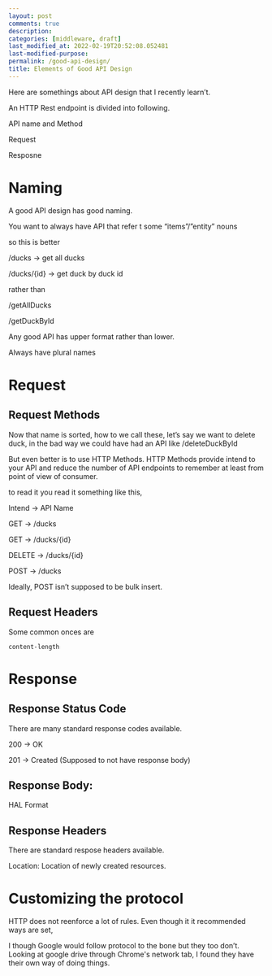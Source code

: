 ```yaml
---
layout: post
comments: true
description:
categories: [middleware, draft]
last_modified_at: 2022-02-19T20:52:08.052481
last-modified-purpose:
permalink: /good-api-design/
title: Elements of Good API Design
---
```


Here are somethings about API design that I recently learn’t.

An HTTP Rest endpoint is divided into following.

API name and Method

Request

Resposne

# Naming

A good API design has good naming. 

You want to always have API that refer t some “items”/”entity” nouns

so this is better

/ducks → get all ducks

/ducks/{id} → get duck by duck id

rather than

/getAllDucks

/getDuckById

Any good API has upper format rather than lower.

Always have plural names

# Request
## Request Methods

Now that name is sorted, how to we call these, let’s say we want to delete duck, in the bad way we could have had an API like /deleteDuckById

But even better is to use HTTP Methods. HTTP Methods provide intend to your API and reduce the number of API endpoints to remember at least from point of view of consumer.

to read it you read it something like this,

Intend → API Name

GET → /ducks

GET → /ducks/{id}

DELETE → /ducks/{id}

POST → /ducks

Ideally, POST isn’t supposed to be bulk insert.

## Request Headers

Some common onces are 

`content-length`

# Response

## Response Status Code

There are many standard response codes available.

200 → OK

201 → Created (Supposed to not have response body)

## Response Body:

HAL Format

## Response Headers

There are standard respose headers available.

Location: Location of newly created resources.

# Customizing the protocol

HTTP does not reenforce a lot of rules. Even though it it recommended ways are set,

I though Google would follow protocol to the bone but they too don’t. Looking at google drive through Chrome's network tab, I found they have their own way of doing things.